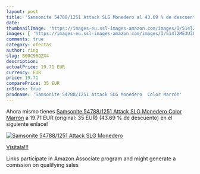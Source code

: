 ```yaml
---
layout: post
title: 'Samsonite 54788/1251 Attack SLG Monedero al 43.69 % de descuento'
date: 
thumbnailImage: 'https://images-eu.ssl-images-amazon.com/images/I/514l2MEJU3L._SL200_.jpg'
images: [ 'https://images-eu.ssl-images-amazon.com/images/I/514l2MEJU3L._SL200_.jpg' ]
comments: true
category: ofertas
author: ring
slug: B00C96QZX4
description:
actualPrice: 19.71 EUR
currency: EUR
price: 19.71
comparePrice: 35 EUR
inStock: true
prodname: 'Samsonite 54788/1251 Attack SLG Monedero  Color Marrón'
---
```


Ahora mismo tienes [Samsonite 54788/1251 Attack SLG Monedero  Color Marrón](https://www.amazon.es/dp/B00C96QZX4/?tag=tolees-21) a 19.71 EUR (original: 35 EUR) (43.69 %  de descuento) en el siguiente enlace!

[![Samsonite 54788/1251 Attack SLG Monedero](https://images-eu.ssl-images-amazon.com/images/I/514l2MEJU3L._SL200_.jpg)](https://www.amazon.es/dp/B00C96QZX4/?tag=tolees-21)

[Visítala!!!](https://www.amazon.es/dp/B00C96QZX4/?tag=tolees-21)

Links participate in Amazon Associate program and might generate a comission on qualifying sales
